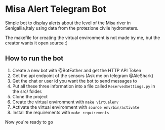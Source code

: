 # Misa Alert Telegram Bot
Simple bot to display alerts about the level of the Misa river in Senigallia,Italy using data from the protezione civile hydrometers.

The makefile for creating the virtual environment is not made by me, but the creator wants it open source :)

## How to run the bot
1. Create a new bot with @BotFather and get the HTTP API Token
2. Get the api endpoint of the sensors (Ask me on telegram @AleShark)
3. Get the chat or user id you want the bot to send messages to
4. Put all these three information into a file called ```ReservedSettings.py``` in the src/ folder.
5. Clone the project
6. Create the virtual environment with ```make virtualenv```
7. Activate the virtual environment with ```source env/bin/activate```
8. Install the requirements with ```make requirements```

Now you're ready to go
